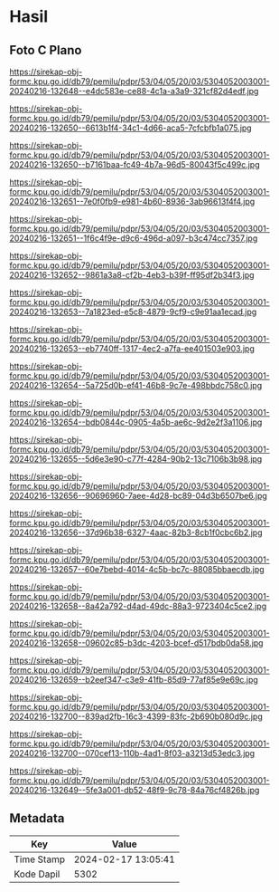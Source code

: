# Hasil

## Foto C Plano

https://sirekap-obj-formc.kpu.go.id/db79/pemilu/pdpr/53/04/05/20/03/5304052003001-20240216-132648--e4dc583e-ce88-4c1a-a3a9-321cf82d4edf.jpg

https://sirekap-obj-formc.kpu.go.id/db79/pemilu/pdpr/53/04/05/20/03/5304052003001-20240216-132650--6613b1f4-34c1-4d66-aca5-7cfcbfb1a075.jpg

https://sirekap-obj-formc.kpu.go.id/db79/pemilu/pdpr/53/04/05/20/03/5304052003001-20240216-132650--b7161baa-fc49-4b7a-96d5-80043f5c499c.jpg

https://sirekap-obj-formc.kpu.go.id/db79/pemilu/pdpr/53/04/05/20/03/5304052003001-20240216-132651--7e0f0fb9-e981-4b60-8936-3ab96613f4f4.jpg

https://sirekap-obj-formc.kpu.go.id/db79/pemilu/pdpr/53/04/05/20/03/5304052003001-20240216-132651--1f6c4f9e-d9c6-496d-a097-b3c474cc7357.jpg

https://sirekap-obj-formc.kpu.go.id/db79/pemilu/pdpr/53/04/05/20/03/5304052003001-20240216-132652--9861a3a8-cf2b-4eb3-b39f-ff95df2b34f3.jpg

https://sirekap-obj-formc.kpu.go.id/db79/pemilu/pdpr/53/04/05/20/03/5304052003001-20240216-132653--7a1823ed-e5c8-4879-9cf9-c9e91aa1ecad.jpg

https://sirekap-obj-formc.kpu.go.id/db79/pemilu/pdpr/53/04/05/20/03/5304052003001-20240216-132653--eb7740ff-1317-4ec2-a7fa-ee401503e903.jpg

https://sirekap-obj-formc.kpu.go.id/db79/pemilu/pdpr/53/04/05/20/03/5304052003001-20240216-132654--5a725d0b-ef41-46b8-9c7e-498bbdc758c0.jpg

https://sirekap-obj-formc.kpu.go.id/db79/pemilu/pdpr/53/04/05/20/03/5304052003001-20240216-132654--bdb0844c-0905-4a5b-ae6c-9d2e2f3a1106.jpg

https://sirekap-obj-formc.kpu.go.id/db79/pemilu/pdpr/53/04/05/20/03/5304052003001-20240216-132655--5d6e3e90-c77f-4284-90b2-13c7106b3b98.jpg

https://sirekap-obj-formc.kpu.go.id/db79/pemilu/pdpr/53/04/05/20/03/5304052003001-20240216-132656--90696960-7aee-4d28-bc89-04d3b6507be6.jpg

https://sirekap-obj-formc.kpu.go.id/db79/pemilu/pdpr/53/04/05/20/03/5304052003001-20240216-132656--37d96b38-6327-4aac-82b3-8cb1f0cbc6b2.jpg

https://sirekap-obj-formc.kpu.go.id/db79/pemilu/pdpr/53/04/05/20/03/5304052003001-20240216-132657--60e7bebd-4014-4c5b-bc7c-88085bbaecdb.jpg

https://sirekap-obj-formc.kpu.go.id/db79/pemilu/pdpr/53/04/05/20/03/5304052003001-20240216-132658--8a42a792-d4ad-49dc-88a3-9723404c5ce2.jpg

https://sirekap-obj-formc.kpu.go.id/db79/pemilu/pdpr/53/04/05/20/03/5304052003001-20240216-132658--09602c85-b3dc-4203-bcef-d517bdb0da58.jpg

https://sirekap-obj-formc.kpu.go.id/db79/pemilu/pdpr/53/04/05/20/03/5304052003001-20240216-132659--b2eef347-c3e9-41fb-85d9-77af85e9e69c.jpg

https://sirekap-obj-formc.kpu.go.id/db79/pemilu/pdpr/53/04/05/20/03/5304052003001-20240216-132700--839ad2fb-16c3-4399-83fc-2b690b080d9c.jpg

https://sirekap-obj-formc.kpu.go.id/db79/pemilu/pdpr/53/04/05/20/03/5304052003001-20240216-132700--070cef13-110b-4ad1-8f03-a3213d53edc3.jpg

https://sirekap-obj-formc.kpu.go.id/db79/pemilu/pdpr/53/04/05/20/03/5304052003001-20240216-132649--5fe3a001-db52-48f9-9c78-84a76cf4826b.jpg


## Metadata

| Key        | Value               |
| ---------- | ------------------- |
| Time Stamp | 2024-02-17 13:05:41 |
| Kode Dapil | 5302                |



